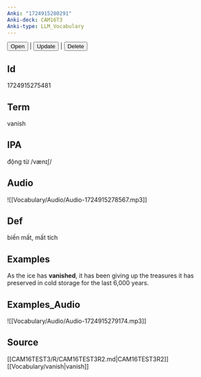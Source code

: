 ```yaml
---
Anki: "1724915280291"
Anki-deck: CAM16T3
Anki-type: LLM_Vocabulary
---
```

<button class="anki-btn-open">Open</button> | <button class="anki-btn-update">Update</button> | <button class="anki-btn-delete">Delete</button>

## Id
1724915275481
## Term
vanish
## IPA
động từ /vænɪʃ/
## Audio
 ![[Vocabulary/Audio/Audio-1724915278567.mp3]]
## Def
 biến mất, mất tích

## Examples
As the ice has **vanished**, it has been giving up the treasures it has preserved in cold storage for the last 6,000 years. 

## Examples_Audio
![[Vocabulary/Audio/Audio-1724915279174.mp3]]
## Source
 [[CAM16TEST3/R/CAM16TEST3R2.md|CAM16TEST3R2]] [[Vocabulary/vanish|vanish]]